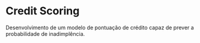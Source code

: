 # Credit Scoring
Desenvolvimento de um modelo de pontuação de crédito capaz de prever a probabilidade de inadimplência.
